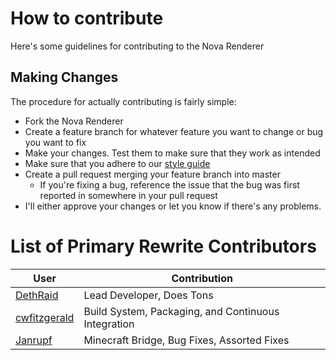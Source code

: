 # How to contribute
Here's some guidelines for contributing to the Nova Renderer

## Making Changes
The procedure for actually contributing is fairly simple:
* Fork the Nova Renderer
* Create a feature branch for whatever feature you want to change or bug you want to fix
* Make your changes. Test them to make sure that they work as intended
* Make sure that you adhere to our [style guide](https://github.com/DethRaid/nova-renderer/wiki/Code-Style-Guidelines)
* Create a pull request merging your feature branch into master
  * If you're fixing a bug, reference the issue that the bug was first reported in somewhere in your pull request
* I'll either approve your changes or let you know if there's any problems.

# List of Primary Rewrite Contributors

User | Contribution
------------ | -------------
[DethRaid](https://github.com/DethRaid) | Lead Developer, Does Tons
[cwfitzgerald](https://github.com/cwfitzgerald) | Build System, Packaging, and Continuous Integration
[Janrupf](https://github.com/Janrupf) | Minecraft Bridge, Bug Fixes, Assorted Fixes
